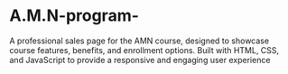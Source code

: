 # A.M.N-program-
A professional sales page for the AMN course, designed to showcase course features, benefits, and enrollment options. Built with HTML, CSS, and JavaScript to provide a responsive and engaging user experience
